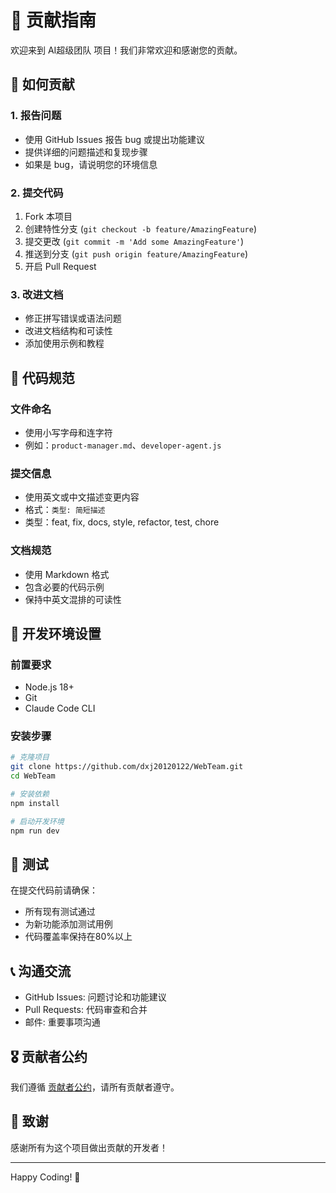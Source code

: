 # 🤝 贡献指南

欢迎来到 AI超级团队 项目！我们非常欢迎和感谢您的贡献。

## 🎯 如何贡献

### 1. 报告问题
- 使用 GitHub Issues 报告 bug 或提出功能建议
- 提供详细的问题描述和复现步骤
- 如果是 bug，请说明您的环境信息

### 2. 提交代码
1. Fork 本项目
2. 创建特性分支 (`git checkout -b feature/AmazingFeature`)
3. 提交更改 (`git commit -m 'Add some AmazingFeature'`)
4. 推送到分支 (`git push origin feature/AmazingFeature`)
5. 开启 Pull Request

### 3. 改进文档
- 修正拼写错误或语法问题
- 改进文档结构和可读性
- 添加使用示例和教程

## 📝 代码规范

### 文件命名
- 使用小写字母和连字符
- 例如：`product-manager.md`、`developer-agent.js`

### 提交信息
- 使用英文或中文描述变更内容
- 格式：`类型: 简短描述`
- 类型：feat, fix, docs, style, refactor, test, chore

### 文档规范
- 使用 Markdown 格式
- 包含必要的代码示例
- 保持中英文混排的可读性

## 🚀 开发环境设置

### 前置要求
- Node.js 18+
- Git
- Claude Code CLI

### 安装步骤
```bash
# 克隆项目
git clone https://github.com/dxj20120122/WebTeam.git
cd WebTeam

# 安装依赖
npm install

# 启动开发环境
npm run dev
```

## 🧪 测试

在提交代码前请确保：
- 所有现有测试通过
- 为新功能添加测试用例
- 代码覆盖率保持在80%以上

## 📞 沟通交流

- GitHub Issues: 问题讨论和功能建议
- Pull Requests: 代码审查和合并
- 邮件: 重要事项沟通

## 🎖️ 贡献者公约

我们遵循 [贡献者公约](CODE_OF_CONDUCT.md)，请所有贡献者遵守。

## 🙏 致谢

感谢所有为这个项目做出贡献的开发者！

---

Happy Coding! 🚀